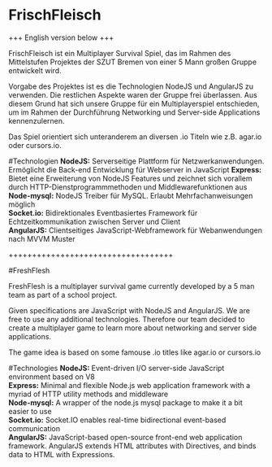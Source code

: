 # FrischFleisch

+++ English version below +++

FrischFleisch ist ein Multiplayer Survival Spiel, das im Rahmen des Mittelstufen Projektes der SZUT Bremen von einer 5 Mann großen Gruppe entwickelt wird.

Vorgabe des Projektes ist es die Technologien NodeJS und AngularJS zu verwenden. Die restlichen Aspekte waren der Gruppe frei überlassen. 
Aus diesem Grund hat sich unsere Gruppe für ein Multiplayerspiel entschieden, um im Rahmen der Durchführung Networking und Server-side Applications kennenzulernen.

Das Spiel orientiert sich unteranderem an diversen .io Titeln wie z.B. agar.io oder cursors.io.

#Technologien
**NodeJS:** Serverseitige Plattform für Netzwerkanwendungen. Ermöglicht die Back-end Entwicklung für Webserver in JavaScript
**Express:** Bietet eine Erweiterung von NodeJS Features und zeichnet sich vorallem durch HTTP-Dienstprogrammmethoden und Middlewarefunktionen aus  
**Node-mysql:** NodeJS Treiber für MySQL. Erlaubt Mehrfachanweisungen möglich  
**Socket.io:** Bidirektionales Eventbasiertes Framework für Echtzeitkommunikation zwischen Server und Client  
**AngularJS:** Clientseitiges JavaScript-Webframework für Webanwendungen nach MVVM Muster  

+++++++++++++++++++++++++++++++++++

#FreshFlesh

FreshFlesh is a multiplayer survival game currently developed by a 5 man team as part of a school project.

Given specifications are JavaScript with NodeJS and AngularJS. We are free to use any additional technologies.
Therefore our team decided to create a multiplayer game to learn more about networking and server side applications.

The game idea is based on some famouse .io titles like agar.io or cursors.io

#Technologies
**NodeJS:** Event-driven I/O server-side JavaScript environment based on V8  
**Express:** Minimal and flexible Node.js web application framework with a myriad of HTTP utility methods and middleware  
**Node-mysql:** A wrapper of the node.js mysql package to make it a bit easier to use  
**Socket.io:** Socket.IO enables real-time bidirectional event-based communication  
**AngularJS:** JavaScript-based open-source front-end web application framework. AngularJS extends HTML attributes with Directives, and binds data to HTML with Expressions.  
